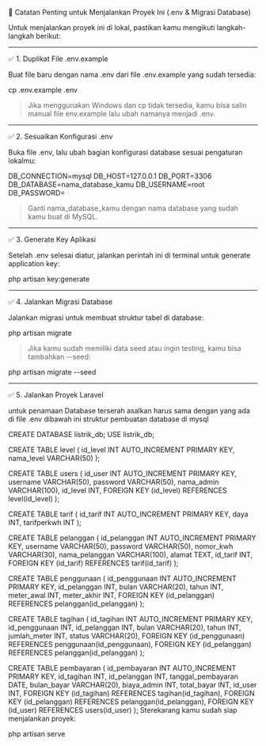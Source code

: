 📌 Catatan Penting untuk Menjalankan Proyek Ini (.env & Migrasi Database)

Untuk menjalankan proyek ini di lokal, pastikan kamu mengikuti langkah-langkah berikut:


---

✅ 1. Duplikat File .env.example

Buat file baru dengan nama .env dari file .env.example yang sudah tersedia:

cp .env.example .env

> Jika menggunakan Windows dan cp tidak tersedia, kamu bisa salin manual file env.example lalu ubah namanya menjadi .env.




---

✅ 2. Sesuaikan Konfigurasi .env

Buka file .env, lalu ubah bagian konfigurasi database sesuai pengaturan lokalmu:

DB_CONNECTION=mysql
DB_HOST=127.0.0.1
DB_PORT=3306
DB_DATABASE=nama_database_kamu
DB_USERNAME=root
DB_PASSWORD=

> Ganti nama_database_kamu dengan nama database yang sudah kamu buat di MySQL.




---

✅ 3. Generate Key Aplikasi

Setelah .env selesai diatur, jalankan perintah ini di terminal untuk generate application key:

php artisan key:generate


---

✅ 4. Jalankan Migrasi Database

Jalankan migrasi untuk membuat struktur tabel di database:

php artisan migrate

> Jika kamu sudah memiliki data seed atau ingin testing, kamu bisa tambahkan --seed:



php artisan migrate --seed


---

✅ 5. Jalankan Proyek Laravel

untuk penamaan Database terserah asalkan harus sama dengan yang ada di file .env
dibawah ini struktur pembuatan database di mysql

CREATE DATABASE listrik_db;
USE listrik_db;

CREATE TABLE level (
  id_level INT AUTO_INCREMENT PRIMARY KEY,
  nama_level VARCHAR(50)
);

CREATE TABLE users (
  id_user INT AUTO_INCREMENT PRIMARY KEY,
  username VARCHAR(50),
  password VARCHAR(50),
  nama_admin VARCHAR(100),
  id_level INT,
  FOREIGN KEY (id_level) REFERENCES level(id_level)
);

CREATE TABLE tarif (
  id_tarif INT AUTO_INCREMENT PRIMARY KEY,
  daya INT,
  tarifperkwh INT
);

CREATE TABLE pelanggan (
  id_pelanggan INT AUTO_INCREMENT PRIMARY KEY,
  username VARCHAR(50),
  password VARCHAR(50),
  nomor_kwh VARCHAR(30),
  nama_pelanggan VARCHAR(100),
  alamat TEXT,
  id_tarif INT,
  FOREIGN KEY (id_tarif) REFERENCES tarif(id_tarif)
);

CREATE TABLE penggunaan (
  id_penggunaan INT AUTO_INCREMENT PRIMARY KEY,
  id_pelanggan INT,
  bulan VARCHAR(20),
  tahun INT,
  meter_awal INT,
  meter_akhir INT,
  FOREIGN KEY (id_pelanggan) REFERENCES pelanggan(id_pelanggan)
);

CREATE TABLE tagihan (
  id_tagihan INT AUTO_INCREMENT PRIMARY KEY,
  id_penggunaan INT,
  id_pelanggan INT,
  bulan VARCHAR(20),
  tahun INT,
  jumlah_meter INT,
  status VARCHAR(20),
  FOREIGN KEY (id_penggunaan) REFERENCES penggunaan(id_penggunaan),
  FOREIGN KEY (id_pelanggan) REFERENCES pelanggan(id_pelanggan)
);

CREATE TABLE pembayaran (
  id_pembayaran INT AUTO_INCREMENT PRIMARY KEY,
  id_tagihan INT,
  id_pelanggan INT,
  tanggal_pembayaran DATE,
  bulan_bayar VARCHAR(20),
  biaya_admin INT,
  total_bayar INT,
  id_user INT,
  FOREIGN KEY (id_tagihan) REFERENCES tagihan(id_tagihan),
  FOREIGN KEY (id_pelanggan) REFERENCES pelanggan(id_pelanggan),
  FOREIGN KEY (id_user) REFERENCES users(id_user)
);
Sterekarang kamu sudah siap menjalankan proyek:

php artisan serve
